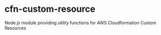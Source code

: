 # cfn-custom-resource
Node.js module providing utility functions for AWS Cloudformation Custom Resources
